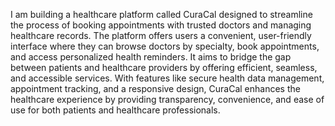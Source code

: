 
I am building a healthcare platform called CuraCal designed to streamline the process of booking appointments with trusted doctors and managing healthcare records. The platform offers users a convenient, user-friendly interface where they can browse doctors by specialty, book appointments, and access personalized health reminders. It aims to bridge the gap between patients and healthcare providers by offering efficient, seamless, and accessible services. With features like secure health data management, appointment tracking, and a responsive design, CuraCal enhances the healthcare experience by providing transparency, convenience, and ease of use for both patients and healthcare professionals.
